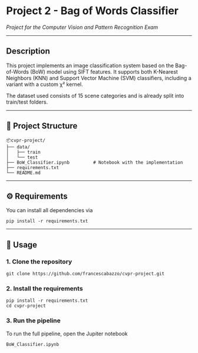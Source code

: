 # Project 2 - Bag of Words Classifier 

_Project for the Computer Vision and Pattern Recognition Exam_

---

## Description 

This project implements an image classification system based on the Bag-of-Words (BoW) model using SIFT features. It supports both K-Nearest Neighbors (KNN) and Support Vector Machine (SVM) classifiers, including a variant with a custom χ² kernel.

The dataset used consists of 15 scene categories and is already split into train/test folders.

---

## 📁 Project Structure

```
📦cvpr-project/
├── data/
│   ├── train 
│   └── test 
├── BoW_Classifier.ipynb         # Notebook with the implementation  
├── requirements.txt 
└── README.md
```

---

## ⚙️ Requirements 

You can install all dependencies via 

```
pip install -r requirements.txt
```

---

## 🚀 Usage 

### 1. Clone the repository 
```
git clone https://github.com/francescabazzo/cvpr-project.git
```

### 2. Install the requirements 
```
pip install -r requirements.txt
cd cvpr-project 
```

### 3. Run the pipeline 

To run the full pipeline, open the Jupiter notebook 
```
BoW_Classifier.ipynb
```

